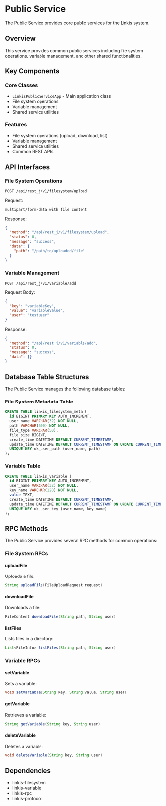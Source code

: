 # Public Service

The Public Service provides core public services for the Linkis system.

## Overview

This service provides common public services including file system operations, variable management, and other shared functionalities.

## Key Components

### Core Classes
- `LinkisPublicServiceApp` - Main application class
- File system operations
- Variable management
- Shared service utilities

### Features
- File system operations (upload, download, list)
- Variable management
- Shared service utilities
- Common REST APIs

## API Interfaces

### File System Operations
```
POST /api/rest_j/v1/filesystem/upload
```

Request:
```
multipart/form-data with file content
```

Response:
```json
{
  "method": "/api/rest_j/v1/filesystem/upload",
  "status": 0,
  "message": "success",
  "data": {
    "path": "/path/to/uploaded/file"
  }
}
```

### Variable Management
```
POST /api/rest_j/v1/variable/add
```

Request Body:
```json
{
  "key": "variableKey",
  "value": "variableValue",
  "user": "testuser"
}
```

Response:
```json
{
  "method": "/api/rest_j/v1/variable/add",
  "status": 0,
  "message": "success",
  "data": {}
}
```

## Database Table Structures

The Public Service manages the following database tables:

### File System Metadata Table
```sql
CREATE TABLE linkis_filesystem_meta (
  id BIGINT PRIMARY KEY AUTO_INCREMENT,
  user_name VARCHAR(32) NOT NULL,
  path VARCHAR(500) NOT NULL,
  file_type VARCHAR(50),
  file_size BIGINT,
  create_time DATETIME DEFAULT CURRENT_TIMESTAMP,
  update_time DATETIME DEFAULT CURRENT_TIMESTAMP ON UPDATE CURRENT_TIMESTAMP,
  UNIQUE KEY uk_user_path (user_name, path)
);
```

### Variable Table
```sql
CREATE TABLE linkis_variable (
  id BIGINT PRIMARY KEY AUTO_INCREMENT,
  user_name VARCHAR(32) NOT NULL,
  key_name VARCHAR(128) NOT NULL,
  value TEXT,
  create_time DATETIME DEFAULT CURRENT_TIMESTAMP,
  update_time DATETIME DEFAULT CURRENT_TIMESTAMP ON UPDATE CURRENT_TIMESTAMP,
  UNIQUE KEY uk_user_key (user_name, key_name)
);
```

## RPC Methods

The Public Service provides several RPC methods for common operations:

### File System RPCs

#### uploadFile
Uploads a file:
```java
String uploadFile(FileUploadRequest request)
```

#### downloadFile
Downloads a file:
```java
FileContent downloadFile(String path, String user)
```

#### listFiles
Lists files in a directory:
```java
List<FileInfo> listFiles(String path, String user)
```

### Variable RPCs

#### setVariable
Sets a variable:
```java
void setVariable(String key, String value, String user)
```

#### getVariable
Retrieves a variable:
```java
String getVariable(String key, String user)
```

#### deleteVariable
Deletes a variable:
```java
void deleteVariable(String key, String user)
```

## Dependencies

- linkis-filesystem
- linkis-variable
- linkis-rpc
- linkis-protocol